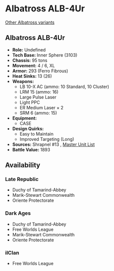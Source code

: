 # Albatross ALB-4Ur 

[Other Albatross variants](../albatross.md) 

## Albatross ALB-4Ur 

- **Role:** Undefined 
- **Tech Base:** Inner Sphere (3103) 
- **Chassis:** 95 tons 
- **Movement:** 4 / 6, XL 
- **Armor:** 293 (Ferro Fibrous) 
- **Heat Sinks:** 13 (26) 
- **Weapons:** 
  - LB 10-X AC (ammo: 10 Standard, 10 Cluster) 
  - LRM 15 (ammo: 16) 
  - Large Pulse Laser 
  - Light PPC 
  - ER Medium Laser × 2 
  - SRM 6 (ammo: 15) 
- **Equipment:** 
  - CASE 
- **Design Quirks:** 
  - Easy to Maintain 
  - Improved Targeting (Long) 
- **Sources:** Shrapnel #13 , [Master Unit List](http://masterunitlist.info/Unit/Details/9510) 
- **Battle Value:** 1893 

## Availability 

### Late Republic 

- Duchy of Tamarind-Abbey 
- Marik-Stewart Commonwealth 
- Oriente Protectorate 

### Dark Ages 

- Duchy of Tamarind-Abbey 
- Free Worlds League 
- Marik-Stewart Commonwealth 
- Oriente Protectorate 

### ilClan 

- Free Worlds League 

